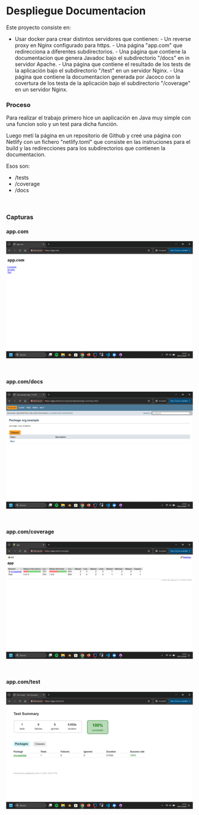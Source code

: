 # Despliegue Documentacion

Este proyecto consiste en:

- Usar docker para crear distintos servidores que contienen: - Un reverse proxy en Nginx configurado para https. - Una página "app.com" que redirecciona a diferentes subdirectorios. - Una página que contiene la documentacion que genera Javadoc bajo el subdirectorio "/docs" en in servidor Apache. - Una página que contiene el resultado de los tests de la aplicación bajo el subdirectorio "/test" en un servidor Nginx. - Una página que contiene la documentacion generada por Jacoco con la covertura de los testa de la aplicación bajo el subdirectorio "/coverage" en un servidor Nginx.
  <br/>

### Proceso

Para realizar el trabajo primero hice un aaplicación en Java muy simple con una funcion solo y un test para dicha función.

Luego metí la página en un repositorio de Github y creé una página con Netlify con un fichero "netlify.toml" que consiste en las instruciones para el build y las redirecciones para los subdirectorios que contienen la documentacion.

Esos son:

- /tests
- /coverage
- /docs

<br/>

### Capturas

#### app.com

![app.com](./screenshots/app.png)

<br/>

#### app.com/docs

![app.com](./screenshots/docs.png)

<br/>

#### app.com/coverage

![app.com](./screenshots/coverage.png)

<br/>

#### app.com/test

![app.com](./screenshots/tests.png)

